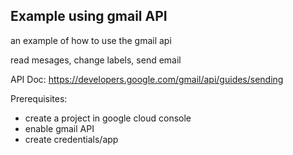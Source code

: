 ## Example using gmail API

an example of how to use the gmail api

read mesages, change labels, send email

API Doc:
https://developers.google.com/gmail/api/guides/sending

Prerequisites:
- create a project in google cloud console
- enable gmail API
- create credentials/app
